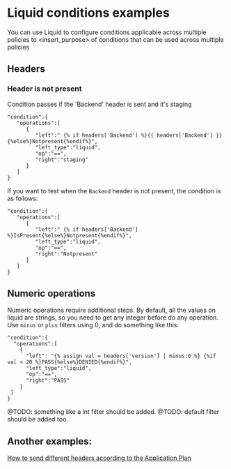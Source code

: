 # Liquid conditions examples

You can use Liquid to configure conditions applicable across multiple policies to <insert_purpose>
of conditions that can be used across multiple policies


## Headers

### Header is not present

Condition passes if the  'Backend' header is sent and it's staging

```
"condition":{
   "operations":[
      {
         "left":" {% if headers['Backend'] %}{{ headers['Backend'] }}{%else%}Notpresent{%endif%}",
         "left_type":"liquid",
         "op":"==",
         "right":"staging"
      }
   ]
}
```

If you want to test when the `Backend` header is not present, the condition is as follows:

```
"condition":{
   "operations":[
      {
         "left":" {% if headers['Backend'] %}IsPresent{%else%}Notpresent{%endif%}",
         "left_type":"liquid",
         "op":"==",
         "right":"Notpresent"
      }
   ]
}
```

## Numeric operations

Numeric operations require additional steps. By default, all the values on liquid are strings, so you need
to get any integer before do any operation. Use `minus` or `plus`
filters using 0, and do something like this:


```
"condition":{
  "operations":[
    {
      "left": "{% assign val = headers['version'] | minus:0 %} {%if val < 20 %}PASS{%else%}DENIED{%endif%}",
      "left_type":"liquid",
      "op":"==",
      "right":"PASS"
    }
 ]
}
```

@TODO: something like a int filter should be added.
@TODO: default filter should be added too.


## Another examples:

[How to send different headers according to the Application Plan](https://access.redhat.com/solutions/3925031)
